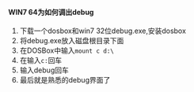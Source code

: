 #### 					WIN7 64为如何调出debug

1. 下载一个dosbox和win7 32位debug.exe,安装dosbox
2. 将debug.exe放入磁盘根目录下面
3. 在DOSBox中输入`mount c d:\`
4. 在输入`c:`回车
5. 输入debug回车
6. 最后就是熟悉的debug界面了  